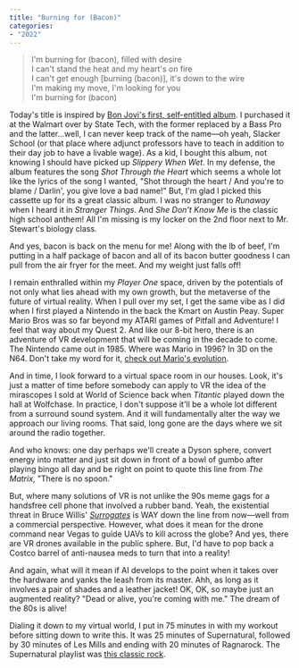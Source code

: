 ```yaml
---
title: "Burning for (Bacon)"
categories:
- "2022"
---
```


> I'm burning for (bacon), filled with desire  
> I can't stand the heat and my heart's on fire  
> I can't get enough [burning (bacon)], it's down to the wire  
> I'm making my move, I'm looking for you  
> I'm burning for (bacon)

Today's title is inspired by [Bon Jovi's first, self-entitled album](https://open.spotify.com/album/1UUOBzIHw0noiRGRpbt3sz?si=cVht12neSHmc680o2OY5gw).  I purchased it at the Walmart over by State Tech, with the former replaced by a Bass Pro and the latter...well, I can never keep track of the name—oh yeah, Slacker School (or that place where adjunct professors have to teach in addition to their day job to have a livable wage).  As a kid, I bought this album, not knowing I should have picked up *Slippery When Wet*.  In my defense, the album features the song *Shot Through the Heart* which seems a whole lot like the lyrics of the song I wanted, "Shot through the heart / And you're to blame / Darlin', you give love a bad name!"  But, I'm glad I picked this cassette up for its a great classic album.  I was no stranger to *Runaway* when I heard it in *Stranger Things*.  And *She Don't Know Me* is the classic high school anthem!  All I'm missing is my locker on the 2nd floor next to Mr. Stewart's biology class.

And yes, bacon is back on the menu for me!  Along with the lb of beef, I'm putting in a half package of bacon and all of its bacon butter goodness I can pull from the air fryer for the meet.  And my weight just falls off!

I remain enthralled within my *Player One* space, driven by the potentials of not only what lies ahead with my own growth, but the metaverse of the future of virtual reality.  When I pull over my set, I get the same vibe as I did when I first played a Nintendo in the back the Kmart on Austin Peay.  Super Mario Bros was so far beyond my ATARI games of Pitfall and Adventure!  I feel that way about my Quest 2.  And like our 8-bit hero, there is an adventure of VR development that will be coming in the decade to come.  The Nintendo came out in 1985.  Where was Mario in 1996?  In 3D on the N64.  Don't take my word for it, [check out Mario's evolution](https://www.youtube.com/watch?v=44WLMSX4AGQ).

And in time, I look forward to a virtual space room in our houses.  Look, it's just a matter of time before somebody can apply to VR the idea of the mirascopes I sold at World of Science back when *Titantic* played down the hall at Wolfchase.  In practice, I don't suppose it'll be a whole lot different from a surround sound system.  And it will fundamentally alter the way we approach our living rooms.  That said, long gone are the days where we sit around the radio together.

And who knows:  one day perhaps we'll create a Dyson sphere, convert energy into matter and just sit down in front of a bowl of gumbo after playing bingo all day and be right on point to quote this line from *The Matrix*, "There is no spoon." 

But, where many solutions of VR is not unlike the 90s meme gags for a handsfree cell phone that involved a rubber band.  Yeah, the existential threat in Bruce Willis' *[Surrogates](https://www.youtube.com/watch?v=jX71XvnMDys)* is WAY down the line from now—well from a commercial perspective.  However, what does it mean for the drone command near Vegas to guide UAVs to kill across the globe?  And yes, there are VR drones available in the public sphere.  But, I'd have to pop back a Costco barrel of anti-nausea meds to turn that into a reality!  

And again, what will it mean if AI develops to the point when it takes over the hardware and yanks the leash from its master.  Ahh, as long as it involves a pair of shades and a leather jacket!  OK, OK, so maybe just an augmented reality?  "Dead or alive, you're coming with me."  The dream of the 80s is alive!

Dialing it down to my virtual world, I put in 75 minutes in with my workout before sitting down to write this. It was 25 minutes of Supernatural, followed by 30 minutes of Les Mills and ending with 20 minutes of Ragnarock.  The Supernatural playlist was [this classic rock](https://open.spotify.com/playlist/7ao0nZbLF4ZV1PftHDRoW3?si=3938f9e227bd40bc).